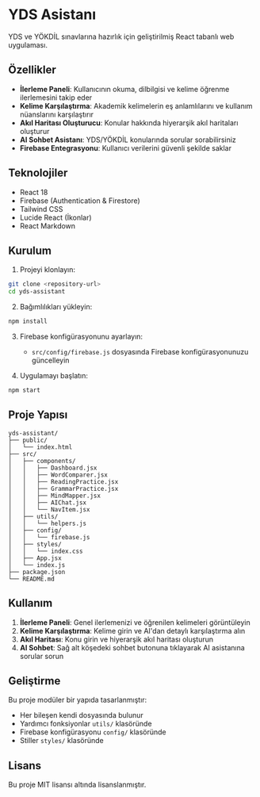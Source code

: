 # YDS Asistanı

YDS ve YÖKDİL sınavlarına hazırlık için geliştirilmiş React tabanlı web uygulaması.

## Özellikler

- **İlerleme Paneli**: Kullanıcının okuma, dilbilgisi ve kelime öğrenme ilerlemesini takip eder
- **Kelime Karşılaştırma**: Akademik kelimelerin eş anlamlılarını ve kullanım nüanslarını karşılaştırır
- **Akıl Haritası Oluşturucu**: Konular hakkında hiyerarşik akıl haritaları oluşturur
- **AI Sohbet Asistanı**: YDS/YÖKDİL konularında sorular sorabilirsiniz
- **Firebase Entegrasyonu**: Kullanıcı verilerini güvenli şekilde saklar

## Teknolojiler

- React 18
- Firebase (Authentication & Firestore)
- Tailwind CSS
- Lucide React (İkonlar)
- React Markdown

## Kurulum

1. Projeyi klonlayın:
```bash
git clone <repository-url>
cd yds-assistant
```

2. Bağımlılıkları yükleyin:
```bash
npm install
```

3. Firebase konfigürasyonunu ayarlayın:
   - `src/config/firebase.js` dosyasında Firebase konfigürasyonunuzu güncelleyin

4. Uygulamayı başlatın:
```bash
npm start
```

## Proje Yapısı

```
yds-assistant/
├── public/
│   └── index.html
├── src/
│   ├── components/
│   │   ├── Dashboard.jsx
│   │   ├── WordComparer.jsx
│   │   ├── ReadingPractice.jsx
│   │   ├── GrammarPractice.jsx
│   │   ├── MindMapper.jsx
│   │   ├── AIChat.jsx
│   │   └── NavItem.jsx
│   ├── utils/
│   │   └── helpers.js
│   ├── config/
│   │   └── firebase.js
│   ├── styles/
│   │   └── index.css
│   ├── App.jsx
│   └── index.js
├── package.json
└── README.md
```

## Kullanım

1. **İlerleme Paneli**: Genel ilerlemenizi ve öğrenilen kelimeleri görüntüleyin
2. **Kelime Karşılaştırma**: Kelime girin ve AI'dan detaylı karşılaştırma alın
3. **Akıl Haritası**: Konu girin ve hiyerarşik akıl haritası oluşturun
4. **AI Sohbet**: Sağ alt köşedeki sohbet butonuna tıklayarak AI asistanına sorular sorun

## Geliştirme

Bu proje modüler bir yapıda tasarlanmıştır:
- Her bileşen kendi dosyasında bulunur
- Yardımcı fonksiyonlar `utils/` klasöründe
- Firebase konfigürasyonu `config/` klasöründe
- Stiller `styles/` klasöründe

## Lisans

Bu proje MIT lisansı altında lisanslanmıştır. 